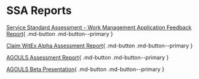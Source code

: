 # SSA Reports

[Service Standard Assessment - Work Management Application Feedback Report](./Service-Standard-Assessment-Work-Management-Application-Feedback-Report.docx){ .md-button .md-button--primary }

[Claim WitEx Alpha Assessment Report](./Claim-WitEx-Alpha-Assessment-Report.docx){ .md-button .md-button--primary }

[AGOULS Assessment Report](./AGOULS-Assessment-Report.docx){ .md-button .md-button--primary }

[AGOULS Beta Presentation](./AGOULS-Beta-Presentation.pptx){ .md-button .md-button--primary }
